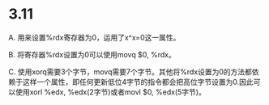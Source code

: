 # 3.11

A. 用来设置%rdx寄存器为0，运用了x^x=0这一属性。

B. 将寄存器%rdx设置为0可以使用movq $0, %rdx。

C. 使用xorq需要3个字节，movq需要7个字节。其他将%rdx设置为0的方法都依赖于这样一个属性，即任何更新低位4字节的指令都会把高位字节设置为0.因此可以使用xorl %edx, %edx(2字节)或者movl $0, %edx(5字节)。

